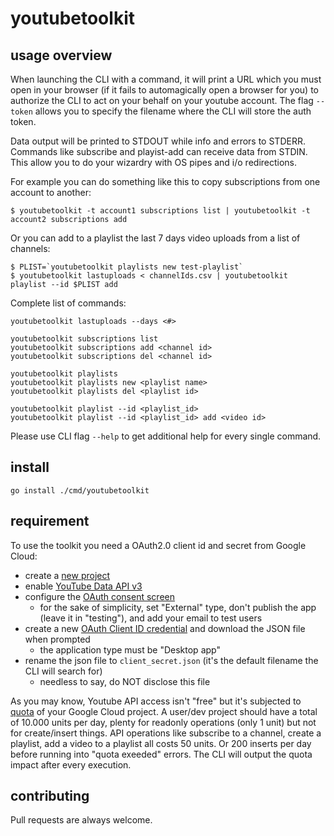 # youtubetoolkit

## usage overview

When launching the CLI with a command, it will print a URL which you must open in your browser (if it fails to automagically open a browser for you) to authorize the CLI to act on your behalf on your youtube account. The flag `--token` allows you to specify the filename where the CLI will store the auth token.

Data output will be printed to STDOUT while info and errors to STDERR. Commands like subscribe and playist-add can receive data from STDIN. This allow you to do your wizardry with OS pipes and i/o redirections. 

For example you can do something like this to copy subscriptions from one account to another:
```
$ youtubetoolkit -t account1 subscriptions list | youtubetoolkit -t account2 subscriptions add
```

Or you can add to a playlist the last 7 days video uploads from a list of channels:
```
$ PLIST=`youtubetoolkit playlists new test-playlist`
$ youtubetoolkit lastuploads < channelIds.csv | youtubetoolkit playlist --id $PLIST add
```

Complete list of commands:
```
youtubetoolkit lastuploads --days <#>

youtubetoolkit subscriptions list
youtubetoolkit subscriptions add <channel id>
youtubetoolkit subscriptions del <channel id>

youtubetoolkit playlists
youtubetoolkit playlists new <playlist name>
youtubetoolkit playlists del <playlist id>

youtubetoolkit playlist --id <playlist_id>
youtubetoolkit playlist --id <playlist_id> add <video id>
```

Please use CLI flag `--help` to get additional help for every single command.

## install
```
go install ./cmd/youtubetoolkit
```

## requirement

To use the toolkit you need a OAuth2.0 client id and secret from Google Cloud:

- create a [new project](https://console.cloud.google.com/projectcreate)
- enable [YouTube Data API v3](https://console.cloud.google.com/apis/library/youtube.googleapis.com)
- configure the [OAuth consent screen](https://console.cloud.google.com/apis/credentials/consent)
    - for the sake of simplicity, set "External" type, don't publish the app (leave it in "testing"), and add your email to test users
- create a new [OAuth Client ID credential](https://console.cloud.google.com/apis/credentials) and download the JSON file when prompted
    - the application type must be "Desktop app"
- rename the json file to `client_secret.json` (it's the default filename the CLI will search for)
    - needless to say, do NOT disclose this file

As you may know, Youtube API access isn't "free" but it's subjected to [quota](https://console.cloud.google.com/apis/api/youtube.googleapis.com/quotas) of your Google Cloud project. A user/dev project should have a total of 10.000 units per day, plenty for readonly operations (only 1 unit) but not for create/insert things. API operations like subscribe to a channel, create a playlist, add a video to a playlist all costs 50 units. Or 200 inserts per day before running into "quota exeeded" errors. The CLI will output the quota impact after every execution.

## contributing

Pull requests are always welcome. 

